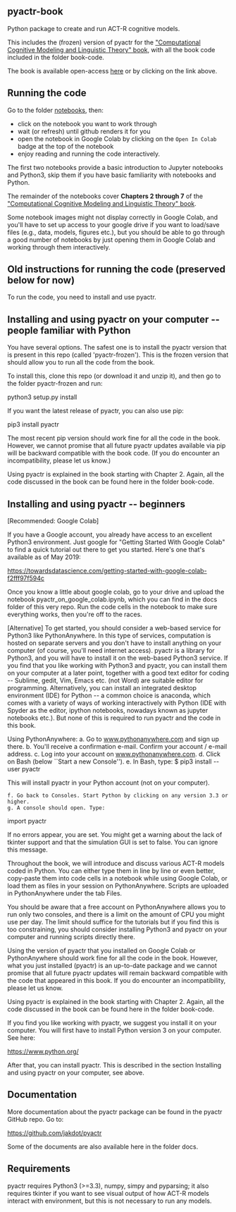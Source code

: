 pyactr-book
---------------------------

Python package to create and run ACT-R cognitive models.

This includes the (frozen) version of pyactr for the ["Computational Cognitive Modeling and Linguistic Theory" book](https://link.springer.com/book/10.1007/978-3-030-31846-8), with all the book code included in the folder book-code.

The book is available open-access [here](https://link.springer.com/book/10.1007/978-3-030-31846-8) or by clicking on the link above.

Running the code
---------------------------

Go to the folder [notebooks](https://github.com/abrsvn/pyactr-book/tree/master/notebooks), then:

- click on the notebook you want to work through
- wait (or refresh) until github renders it for you
- open the notebook in Google Colab by clicking on the `Open In Colab` badge at the top of the notebook
- enjoy reading and running the code interactively.

The first two notebooks provide a basic introduction to Jupyter notebooks and Python3, skip them if you have basic familiarity with notebooks and Python.

The remainder of the notebooks cover **Chapters 2 through 7** of the ["Computational Cognitive Modeling and Linguistic Theory" book](https://link.springer.com/book/10.1007/978-3-030-31846-8).

Some notebook images might not display correctly in Google Colab, and you'll have to set up access to your google drive if you want to load/save files (e.g., data, models, figures etc.), but you should be able to go through a good number of notebooks by just opening them in Google Colab and working through them interactively.

**Old** instructions for running the code (preserved below for now)
---------------------------

To run the code, you need to install and use pyactr.

Installing and using pyactr on your computer -- people familiar with Python
---------------------------------------------------------------------------

You have several options. The safest one is to install the pyactr version that is present in this repo (called 'pyactr-frozen'). This is the frozen version that should allow you to run all the code from the book.

To install this, clone this repo (or download it and unzip it), and then go to the folder pyactr-frozen and run:

python3 setup.py install

If you want the latest release of pyactr, you can also use pip:

pip3 install pyactr

The most recent pip version should work fine for all the code in the book. However, we cannot promise that all future pyactr updates available via pip will be backward compatible with the book code. (If you do encounter an incompatibility, please let us know.)

Using pyactr is explained in the book starting with Chapter 2. Again, all the code discussed in the book can be found here in the folder book-code.

Installing and using pyactr -- beginners
----------------------------------------------------------

[Recommended: Google Colab]

If you have a Google account, you already have access to an excellent Python3 environment. Just google for "Getting Started With Google Colab" to find a quick tutorial out there to get you started. Here's one that's available as of May 2019:

https://towardsdatascience.com/getting-started-with-google-colab-f2fff97f594c

Once you know a little about google colab, go to your drive and upload the notebook pyactr_on_google_colab.ipynb, which you can find in the docs folder of this very repo. Run the code cells in the notebook to make sure everything works, then you're off to the races.

[Alternative]
To get started, you should consider a web-based service for Python3 like PythonAnywhere. In this type of services, computation is hosted on separate servers and you don't have to install anything on your computer (of course, you'll need internet access). pyactr is a library for Python3, and you will have to install it on the web-based Python3 service. If you find that you like working with Python3 and pyactr, you can install them on your computer at a later point, together with a good text editor for coding -- Sublime, gedit, Vim, Emacs etc. (not Word) are suitable editor for programming. Alternatively,  you can install an integrated desktop environment (IDE) for Python -- a common choice is anaconda, which comes with a variety of ways of working interactively with Python (IDE with Spyder as the editor, ipython notebooks, nowadays known as jupyter notebooks etc.). But none of this is required to run pyactr and the code in this book.

Using PythonAnywhere:
    a. Go to www.pythonanywhere.com and sign up there.
    b. You'll receive a confirmation e-mail. Confirm your account / e-mail address.
    c. Log into your account on www.pythonanywhere.com.
    d. Click on Bash (below ``Start a new Console'').
    e. In Bash, type:
$ pip3 install --user pyactr

This will install pyactr in your Python account (not on your computer).

    f. Go back to Consoles. Start Python by clicking on any version 3.3 or higher.
    g. A console should open. Type:
import pyactr

If no errors appear, you are set. You might get a warning about the lack of tkinter support and that the simulation GUI is set to false. You can ignore this message.


Throughout the book, we will introduce and discuss various ACT-R models coded in Python. You can either type them in line by line or even better, copy-paste them into code cells in a notebook while using Google Colab, or  load them as files in your session on PythonAnywhere. Scripts are uploaded in PythonAnywhere under the tab Files.

You should be aware that a free account on PythonAnywhere allows you to run only two consoles, and there is a limit on the amount of CPU you might use per day. The limit should suffice for the tutorials but if you find this is too constraining, you should consider installing Python3 and pyactr on your computer and running scripts directly there.

Using the version of pyactr that you installed on Google Colab or PythonAnywhere should work fine for all the code in the book. However, what you just installed (pyactr) is an up-to-date package and we cannot promise that all future pyactr updates will remain backward compatible with the code that appeared in this book. If you do encounter an incompatibility, please let us know.

Using pyactr is explained in the book starting with Chapter 2. Again, all the code discussed in the book can be found here in the folder book-code.

If you find you like working with pyactr, we suggest you install it on your computer. You will first have to install Python version 3 on your computer. See here:

https://www.python.org/

After that, you can install pyactr. This is described in the section Installing and using pyactr on your computer, see above.

Documentation
--------------------------

More documentation about the pyactr package can be found in the pyactr GitHub repo. Go to:

https://github.com/jakdot/pyactr

Some of the documents are also available here in the folder docs.

Requirements
--------------------------

pyactr requires Python3 (>=3.3), numpy, simpy and pyparsing; it also requires tkinter if you want to see visual output of how ACT-R models interact with environment, but this is not necessary to run any models.
